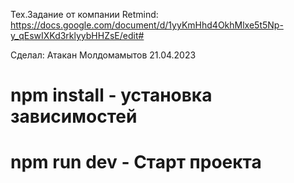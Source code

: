 Тех.Задание от компании Retmind: https://docs.google.com/document/d/1yyKmHhd4OkhMlxe5t5Np-y_qEswIXKd3rklyybHHZsE/edit#

Сделал: Атакан Молдомамытов 21.04.2023

# npm install - установка зависимостей
# npm run dev - Старт проекта
